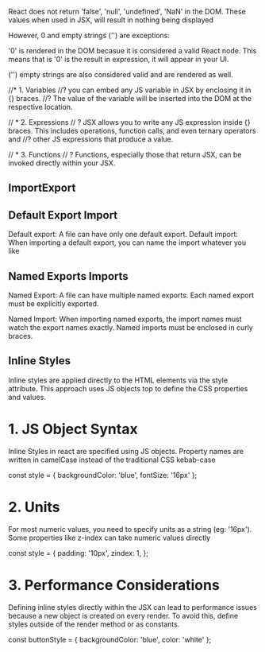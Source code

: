 React does not return 'false', 'null', 'undefined', 'NaN' in the DOM. These values when used in JSX, 
will result in nothing being displayed

However, 0 and empty strings ('') are exceptions:

'0' is rendered in the DOM becasue it is considered a valid React node. This means
that is '0' is the result in expression, it will appear in your UI.

('') empty strings are also considered valid and are rendered as well.

//* 1. Variables
//? you can embed any JS variable in JSX by enclosing it in {} braces. 
//? The value of the variable will be inserted into the DOM at the respective location.

// * 2. Expressions
// ? JSX allows you to write any JS expression inside {} braces. This includes operations, function calls, and even ternary operators and
//? other JS expressions that produce a value.

// * 3. Functions
// ? Functions, especially those  that return JSX, can be invoked directly within your JSX.

## ImportExport

## Default Export Import
Default export: A file can have only one default export.
Default import: When importing a default export, you can name the import whatever you like

## Named Exports Imports

Named Export: A file can have multiple named exports.
              Each named export must be explicitly exported.

Named Import: When importing named exports, the import names must watch the export names exactly.
              Named imports must be enclosed in curly braces.

## Inline Styles
Inline styles are applied directly to the HTML elements via the style attribute. This approach
uses JS objects top to define the CSS properties and values.

# 1. JS Object Syntax

Inline Styles in react are specified using JS objects. Property names are written in camelCase instead of the traditional CSS kebab-case

const style = {
    backgroundColor: 'blue',
    fontSize: '16px'
};

# 2. Units

For most numeric values, you need to specify units as a string (eg: '16px'). Some properties like z-index can take numeric
values directly

const style = {
    padding: '10px',
    zindex: 1,
};

# 3. Performance Considerations

Defining inline styles directly within the JSX can lead to performance issues because a new object is created
on every render. To avoid this, define styles outside of the render method or as constants.

const buttonStyle = {
    backgroundColor: 'blue',
    color: 'white'
};